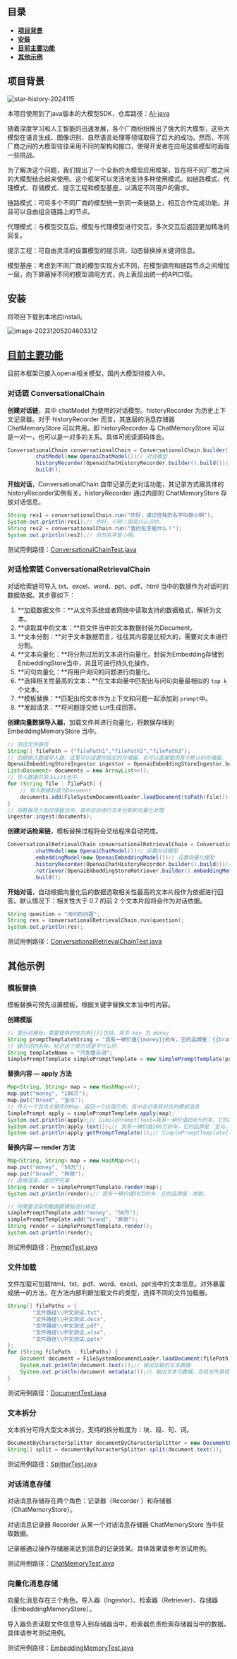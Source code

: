 ## 目录

- [**项目背景**](#项目背景)
- [**安装**](#安装)
- [**目前主要功能**](#目前主要功能)
- [**其他示例**](#其他示例)

## **项目背景**

![star-history-2024115](doc/img/star-history-2024115.png)

本项目使用到了java版本的大模型SDK，仓库路径：[AI-java](https://github.com/mainpropath/AI-java)

随着深度学习和人工智能的迅速发展，各个厂商纷纷推出了强大的大模型，这些大模型在语言生成、图像识别、自然语言处理等领域取得了巨大的成功。然而，不同厂商之间的大模型往往采用不同的架构和接口，使得开发者在应用这些模型时面临一些挑战。

为了解决这个问题，我们提出了一个全新的大模型应用框架，旨在将不同厂商之间的大模型结合起来使用。这个框架可以灵活地支持多种使用模式。如链路模式、代理模式、存储模式、提示工程和模型基座，以满足不同用户的需求。

链路模式：可将多个不同厂商的模型统一到同一条链路上，相互合作完成功能。并且可以自由组合链路上的节点。

代理模式：与模型交互后，模型与代理模型进行交互，多次交互后返回更加精准的回复。

提示工程：可自由灵活的设置模型的提示词，动态替换掉关键词信息。

模型基座：考虑到不同厂商的模型实现方式不同，在模型调用和链路节点之间增加一层，向下屏蔽掉不同的模型调用方式，向上表现出统一的API口径。

## **安装**

将项目下载到本地后install。

![image-20231205204603312](doc/img/image-20231205204603312.png)

## [**目前主要功能**](#目前主要功能)

目前本框架已接入openai相关模型，国内大模型待接入中。

### **对话链 ConversationalChain**

**创建对话链**，其中 chatModel 为使用的对话模型。historyRecorder 为历史上下文记录器。对于 historyRecorder 而言，其底层的消息存储器 ChatMemoryStore 可以共用。即
historyRecorder 与 ChatMemoryStore 可以是一对一，也可以是一对多的关系。具体可阅读源码体会。

```java
ConversationalChain conversationalChain = ConversationalChain.builder()
        .chatModel(new OpenaiChatModel())// 对话模型
        .historyRecorder(OpenaiChatHistoryRecorder.builder().build())// 历史消息记录器
        .build();
```

**开始对话**，ConversationalChain 自带记录历史对话功能，其记录方式跟具体的historyRecorder实例有关。historyRecorder 通过内部的 ChatMemoryStore 存放对话信息。

```java
String res1 = conversationalChain.run("你好，请记住我的名字叫做小明");
System.out.println(res1);// 你好，小明！很高兴认识你。
String res2 = conversationalChain.run("我的名字是什么？");
System.out.println(res2);// 你的名字是小明。
```

测试用例路径：[ConversationalChainTest.java](https://github.com/mainpropath/AI-SmartFuse-Framework/blob/master/smartFuse-openai/src/test/java/com/ai/openai/chain/ConversationalChainTest.java)

### **对话检索链 ConversationalRetrievalChain**

对话检索链可导入 txt、excel、word、ppt、pdf、html 当中的数据作为对话时的数据依据。其步骤如下：

1. **加载数据文件：**从文件系统或者网络中读取支持的数据格式，解析为文本。
2. **读取其中的文本：**将文件当中的文本数据封装为Document。
3. **文本分割：**对于文本数据而言，往往其内容是比较大的，需要对文本进行分割。
4. **文本向量化：**将分割过后的文本进行向量化，封装为Embedding存储到EmbeddingStore当中，并且可进行持久化操作。
5. **问句向量化：**将用户询问的问题进行向量化。
6. **选择相关性最高的文本：**在文本向量中匹配出与问句向量最相似的 `top k`个文本。
7. **模板替换：**匹配出的文本作为上下文和问题一起添加到 `prompt`中。
8. **发起请求：**将问题提交给 `LLM`生成回答。

**创建向量数据导入器**，加载文件并进行向量化，将数据存储到 EmbeddingMemoryStore 当中。

```java
// 测试文件路径
String[] filePath = {"filePath1","filePath2","filePath3"};
// 创建嵌入数据导入器，这里可以设置你指定的存储器，也可以直接使用其中默认的存储器。
OpenaiEmbeddingStoreIngestor ingestor = OpenaiEmbeddingStoreIngestor.builder().build();
List<Document> documents = new ArrayList<>();
// 导入数据并放入List当中
for (String file : filePath) {
	// 导入数据封装为Document
    documents.add(FileSystemDocumentLoader.loadDocument(toPath(file)));
}
// 将数据导入到存储器当中，其中自动进行文本分割和向量化处理
ingestor.ingest(documents);
```

**创建对话检索链**，模板替换过程将会交给程序自动完成。

```java
ConversationalRetrievalChain conversationalRetrievalChain = ConversationalRetrievalChain.builder()
        .chatModel(new OpenaiChatModel())// 设置对话模型
        .embeddingModel(new OpenaiEmbeddingModel())// 设置向量化模型
        .historyRecorder(OpenaiChatHistoryRecorder.builder().build())// 设置历史消息记录器
        .retriever(OpenaiEmbeddingStoreRetriever.builder().embeddingMemoryStore(ingestor.getStore()).build())// 设置向量数据检索器，注意，检索器当中设置了对应的向量数据存储器
        .build();
```

**开始对话**，自动根据向量化后的数据选取相关性最高的文本片段作为依据进行回答。默认情况下：相关性大于 0.7 的前 2 个文本片段将会作为对话依据。

```java
String question = "询问的问题";
String res = conversationalRetrievalChain.run(question);
System.out.println(res);
```

测试用例路径：[ConversationalRetrievalChainTest.java](https://github.com/mainpropath/AI-SmartFuse-Framework/blob/master/smartFuse-openai/src/test/java/com/ai/openai/chain/ConversationalRetrievalChainTest.java)

## **其他示例**

### **模板替换**

模板替换可预先设置模板，根据关键字替换文本当中的内容。

**创建模版**

```java
// 提示词模板，需要替换的地方用{{}}包括，其中 key 为 money
String promptTemplateString = "我有一辆价值{{money}}的车，它的品牌是：{{brand}}。";
// 提示词的名称，标识这个提示词是干什么的
String templateName = "汽车提示词";
SimplePromptTemplate simplePromptTemplate = new SimplePromptTemplate(promptTemplateString, templateName);
```

**替换内容 — apply 方法**

```java
Map<String, String> map = new HashMap<>();
map.put("money", "100万");
map.put("brand", "宝马");
// 传入一个包含关键字的Map，返回一个应用示例。其中会记录其对应的模板信息
SimplePrompt apply = simplePromptTemplate.apply(map);
System.out.println(apply);// SimplePrompt(text=我有一辆价值100万的车，它的品牌是：宝马。)
System.out.println(apply.text());// 我有一辆价值100万的车，它的品牌是：宝马。
System.out.println(apply.getPromptTemplate());// SimplePromptTemplate{template='我有一辆价值{{money}}的车，它的品牌是：{{brand}}。', promptName='汽车提示词', renderMap={}}
```

**替换内容 — render 方法**

```java
Map<String, String> map = new HashMap<>();
map.put("money", "50万");
map.put("brand", "奔驰");
// 直接渲染，返回字符串
String render = simplePromptTemplate.render(map);
System.out.println(render);// 我有一辆价值50万的车，它的品牌是：奔驰。
```

```java
// 将需要渲染的数据跟模板进行绑定
simplePromptTemplate.add("money", "50万");
simplePromptTemplate.add("brand", "奔驰");
String render = simplePromptTemplate.render();
System.out.println(render);
```

测试用例路径：[PromptTest.java](https://github.com/mainpropath/AI-SmartFuse-Framework/blob/master/smartFuse-domain/src/test/java/com/ai/domain/prompt/PromptTest.java)

### **文件加载**

文件加载可加载html、txt、pdf、word、excel、ppt当中的文本信息。对外暴露成统一的方法，在方法内部判断加载文件的类型，选择不同的文件加载器。

```java
String[] filePaths = {
        "文件路径\\中文测试.txt",
        "文件路径\\中文测试.docx",
        "文件路径\\中文测试.pdf",
        "文件路径\\中文测试.xlsx",
        "文件路径\\中文测试.pptx"
};
for (String filePath : filePaths) {
    Document document = FileSystemDocumentLoader.loadDocument(filePath);
    System.out.println(document.text());// 输出加载的文本数据
    System.out.println(document.metadata());// 输出文本元数据，包括文件路径等
}
```

测试用例路径：[DocumentTest.java](https://github.com/mainpropath/AI-SmartFuse-Framework/blob/master/smartFuse-domain/src/test/java/com/ai/domain/document/DocumentTest.java)

### **文本拆分**

文本拆分可将大型文本拆分，支持的拆分粒度为：块、段、句、词。

```java
DocumentByCharacterSplitter documentByCharacterSplitter = new DocumentByCharacterSplitter(1000, 1);
String[] split = documentByCharacterSplitter.split(document.text());
```

测试用例路径：[SplitterTest.java](https://github.com/mainpropath/AI-SmartFuse-Framework/blob/master/smartFuse-domain/src/test/java/com/ai/domain/document/SplitterTest.java)

### **对话消息存储**

对话消息存储存在两个角色：记录器（Recorder ）和存储器（ChatMemoryStore）。

对话消息记录器 Recorder 从某一个对话消息存储器 ChatMemoryStore 当中获取数据。

记录器通过操作存储器来达到消息的记录效果。具体效果请参考测试用例。

测试用例路径：[ChatMemoryTest.java](https://github.com/mainpropath/AI-SmartFuse-Framework/blob/master/smartFuse-openai/src/test/java/com/ai/openai/memory/chat/ChatMemoryTest.java)

### **向量化消息存储**

向量化消息存在三个角色，导入器（Ingestor）、检索器（Retriever）、存储器（EmbeddingMemoryStore）。

导入器负责读取文件信息导入到存储器当中，检索器负责检索存储器当中的数据。具体请参考测试用例。

测试用例路径：[EmbeddingMemoryTest.java](https://github.com/mainpropath/AI-SmartFuse-Framework/blob/master/smartFuse-openai/src/test/java/com/ai/openai/memory/embedding/EmbeddingMemoryTest.java)
